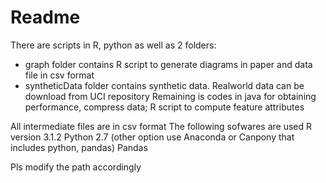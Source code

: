 Readme
===========================
There are scripts in R, python as well as 2 folders: 
- graph folder contains R script to generate diagrams in paper 
and data file in csv format
- syntheticData folder contains synthetic data.
Realworld data can be download from UCI repository
Remaining is codes in java for obtaining performance, compress data;
 R script to compute feature attributes
 
 All intermediate files are in csv format
 The following sofwares are used 
 R version 3.1.2 
 Python 2.7 (other option use Anaconda or Canpony that includes python, pandas)
 Pandas
 
 Pls modify the path accordingly 
  
 